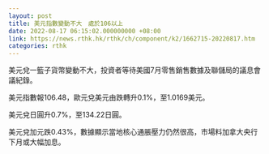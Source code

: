 ```yaml
---
layout: post
title: 美元指數變動不大　處於106以上
date: 2022-08-17 06:15:02.000000000 +08:00
link: https://news.rthk.hk/rthk/ch/component/k2/1662715-20220817.htm
categories: rthk
---
```


美元兌一籃子貨幣變動不大，投資者等待美國7月零售銷售數據及聯儲局的議息會議紀錄。

美元指數報106.48，歐元兌美元由跌轉升0.1%，至1.0169美元。

美元兌日圓升0.7%，至134.22日圓。

美元兌加元跌0.43%，數據顯示當地核心通脹壓力仍然很高，市場料加拿大央行下月或大幅加息。
